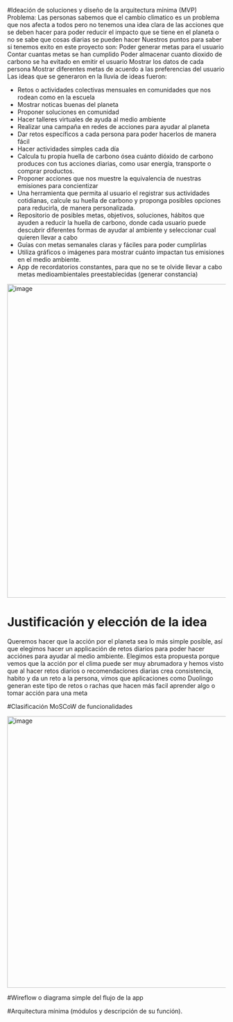 #Ideación de soluciones y diseño de la arquitectura mínima (MVP)
Problema:
Las personas sabemos que el cambio climatico es un problema que nos afecta a todos pero no tenemos una idea clara de las acciones que se deben hacer para poder reducir el impacto que se tiene en el planeta o no se sabe que cosas diarias se pueden hacer
Nuestros puntos para saber si tenemos exito en este proyecto son:
Poder generar metas para el usuario 
Contar cuantas metas se han cumplido 
Poder almacenar cuanto dioxido de carbono se ha evitado en emitir el usuario 
Mostrar los datos de cada persona 
Mostrar diferentes metas de acuerdo a las preferencias del usuario 
Las ideas que se generaron en la lluvia de ideas fueron:
- Retos o actividades colectivas mensuales en comunidades que nos rodean como en la escuela
- Mostrar noticas buenas del planeta 
- Proponer soluciones en comunidad
- Hacer talleres virtuales de ayuda al medio ambiente 
- Realizar una campaña en redes de acciones para ayudar al planeta
- Dar retos específicos a cada persona para poder hacerlos de manera fácil
- Hacer actividades simples cada día 
- Calcula tu propia huella de carbono ósea cuánto dióxido de carbono produces con tus acciones diarias, como usar energía, transporte o comprar productos.
- Proponer acciones que nos muestre la equivalencia de nuestras emisiones para concientizar 
- Una herramienta que permita al usuario el registrar sus actividades cotidianas, calcule su huella de carbono y  proponga posibles opciones para reducirla, de manera personalizada.
- Repositorio de posibles metas, objetivos, soluciones, hábitos que ayuden a reducir la huella de carbono, donde cada usuario puede descubrir diferentes formas de ayudar al ambiente y seleccionar cual quieren llevar a cabo
- Guías  con metas semanales claras y fáciles para poder cumplirlas
- Utiliza gráficos o imágenes para mostrar cuánto impactan tus emisiones en el medio ambiente.
- App de recordatorios constantes, para que no se te olvide llevar a cabo metas medioambientales  preestablecidas (generar constancia)

<img width="1229" height="723" alt="image" src="https://github.com/user-attachments/assets/66141264-ca59-4672-bc0b-091489ddd08f" />

# Justificación y elección de la idea 
Queremos hacer que la acción por el planeta sea lo más simple posible, así que elegimos hacer un applicación de retos diarios para poder hacer acciónes para ayudar al medio ambiente. Elegimos esta propuesta porque vemos que la acción por el clima puede ser muy abrumadora y hemos visto que al hacer retos diarios o recomendaciones diarias crea consistencia, habito y da un reto a la persona, vimos que aplicaciones como Duolingo generan este tipo de retos o rachas que hacen más facil aprender algo o tomar acción para una meta 

#Clasificación MoSCoW de funcionalidades

<img width="1489" height="626" alt="image" src="https://github.com/user-attachments/assets/3ee300f2-0be3-4152-b496-1e599341c5d2" />

#Wireflow o diagrama simple del flujo de la app

#Arquitectura mínima (módulos y descripción de su función).

